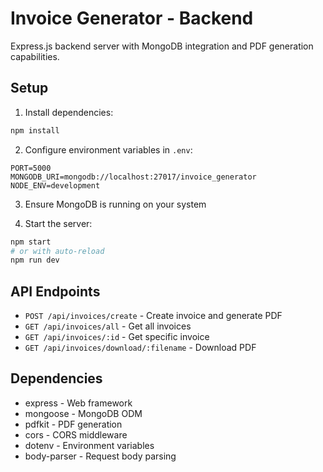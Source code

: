 # Invoice Generator - Backend

Express.js backend server with MongoDB integration and PDF generation capabilities.

## Setup

1. Install dependencies:
```bash
npm install
```

2. Configure environment variables in `.env`:
```env
PORT=5000
MONGODB_URI=mongodb://localhost:27017/invoice_generator
NODE_ENV=development
```

3. Ensure MongoDB is running on your system

4. Start the server:
```bash
npm start
# or with auto-reload
npm run dev
```

## API Endpoints

- `POST /api/invoices/create` - Create invoice and generate PDF
- `GET /api/invoices/all` - Get all invoices
- `GET /api/invoices/:id` - Get specific invoice
- `GET /api/invoices/download/:filename` - Download PDF

## Dependencies

- express - Web framework
- mongoose - MongoDB ODM
- pdfkit - PDF generation
- cors - CORS middleware
- dotenv - Environment variables
- body-parser - Request body parsing
